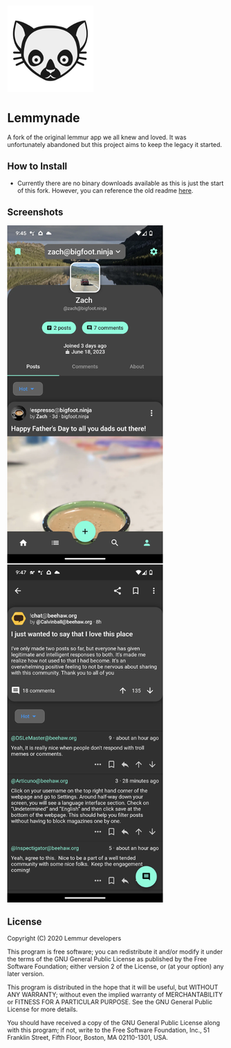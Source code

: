<img width=200px height=200px src="assets/readme_icon.svg"/>

# Lemmynade

A fork of the original lemmur app we all knew and loved. It was unfortunately abandoned but this project aims to keep the legacy it started.

## How to Install
- Currently there are no binary downloads available as this is just the start of this fork. However, you can reference the old readme [here](README.md.old).

## Screenshots
<img width=360px height=780px src="assets/screenshots/screenshot1.webp"/>
<img width=360px height=780px src="assets/screenshots/screenshot2.png"/>

## License


Copyright (C) 2020 Lemmur developers

This program is free software; you can redistribute it and/or
modify it under the terms of the GNU General Public License
as published by the Free Software Foundation; either version 2
of the License, or (at your option) any later version.

This program is distributed in the hope that it will be useful,
but WITHOUT ANY WARRANTY; without even the implied warranty of
MERCHANTABILITY or FITNESS FOR A PARTICULAR PURPOSE.  See the
GNU General Public License for more details.

You should have received a copy of the GNU General Public License
along with this program; if not, write to the Free Software
Foundation, Inc., 51 Franklin Street, Fifth Floor, Boston, MA  02110-1301, USA.